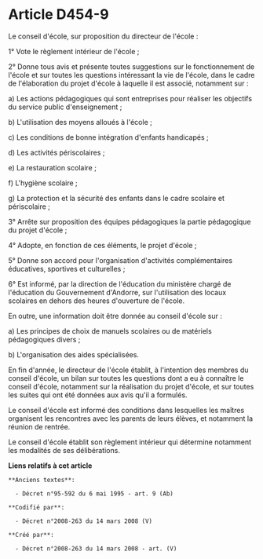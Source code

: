 # Article D454-9

Le conseil d'école, sur proposition du directeur de l'école :

1° Vote le règlement intérieur de l'école ;

2° Donne tous avis et présente toutes suggestions sur le fonctionnement de l'école et sur toutes les questions intéressant la
vie de l'école, dans le cadre de l'élaboration du projet d'école à laquelle il est associé, notamment sur :

a) Les actions pédagogiques qui sont entreprises pour réaliser les objectifs du service public d'enseignement ;

b) L'utilisation des moyens alloués à l'école ;

c) Les conditions de bonne intégration d'enfants handicapés ;

d) Les activités périscolaires ;

e) La restauration scolaire ;

f) L'hygiène scolaire ;

g) La protection et la sécurité des enfants dans le cadre scolaire et périscolaire ;

3° Arrête sur proposition des équipes pédagogiques la partie pédagogique du projet d'école ;

4° Adopte, en fonction de ces éléments, le projet d'école ;

5° Donne son accord pour l'organisation d'activités complémentaires éducatives, sportives et culturelles ;

6° Est informé, par la direction de l'éducation du ministère chargé de l'éducation du Gouvernement d'Andorre, sur
l'utilisation des locaux scolaires en dehors des heures d'ouverture de l'école.

En outre, une information doit être donnée au conseil d'école sur :

a) Les principes de choix de manuels scolaires ou de matériels pédagogiques divers ;

b) L'organisation des aides spécialisées.

En fin d'année, le directeur de l'école établit, à l'intention des membres du conseil d'école, un bilan sur toutes les
questions dont a eu à connaître le conseil d'école, notamment sur la réalisation du projet d'école, et sur toutes les suites
qui ont été données aux avis qu'il a formulés.

Le conseil d'école est informé des conditions dans lesquelles les maîtres organisent les rencontres avec les parents de leurs
élèves, et notamment la réunion de rentrée.

Le conseil d'école établit son règlement intérieur qui détermine notamment les modalités de ses délibérations.

**Liens relatifs à cet article**

	**Anciens textes**:

	  - Décret n°95-592 du 6 mai 1995 - art. 9 (Ab)

	**Codifié par**:

	  - Décret n°2008-263 du 14 mars 2008 (V)

	**Créé par**:

	  - Décret n°2008-263 du 14 mars 2008 - art. (V)
